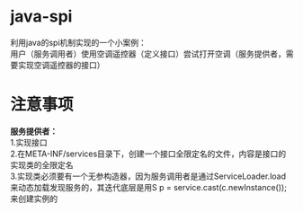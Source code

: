 # java-spi
利用java的spi机制实现的一个小案例：  
用户（服务调用者）使用空调遥控器（定义接口）尝试打开空调（服务提供者，需要实现空调遥控器的接口）

# 注意事项
**服务提供者：**  
 1.实现接口  
 2.在META-INF/services目录下，创建一个接口全限定名的文件，内容是接口的实现类的全限定名  
 3.实现类必须要有一个无参构造器，因为服务调用者是通过ServiceLoader.load来动态加载发现服务的，其迭代底层是用S p = service.cast(c.newInstance());来创建实例的
